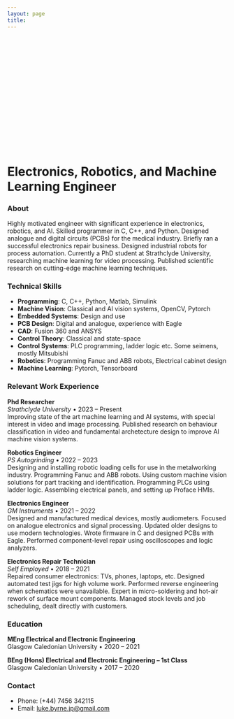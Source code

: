 ```yaml
---
layout: page
title: 
---
```


<div style="position: relative; width: 253px; height: 253px;">
  <!-- Hidden canvas for color sampling at reduced resolution -->
  <canvas id="hiddenCanvas" style="display: none;"></canvas>
  <!-- Visible canvas for drawing stipple points -->
  <canvas id="stippleCanvas" width="253" height="253" style="position: absolute; left: 0; top: 0;"></canvas>
</div>

<script>
  const hiddenCanvas = document.getElementById('hiddenCanvas');
  const hiddenCtx = hiddenCanvas.getContext('2d');
  const canvas = document.getElementById('stippleCanvas');
  const ctx = canvas.getContext('2d');
  let pixelData;
  let currentState = 0;
  const totalSteps = 10; // Total steps for the color transition
  const overlayImage = new Image();
  const overlayScale = 0.5;

  // Determine the theme and set the path to the JSON file accordingly
  const theme = window.matchMedia('(prefers-color-scheme: dark)').matches ? 'dark' : 'light';
  const jsonPath = theme === 'dark' 
    ? '{{ "/assets/py/stipple_states_dark.json" | relative_url }}'
    : '{{ "/assets/py/stipple_states_light.json" | relative_url }}';

  overlayImage.onload = () => {
    hiddenCanvas.width = overlayImage.width * overlayScale;
    hiddenCanvas.height = overlayImage.height * overlayScale;
    hiddenCtx.drawImage(overlayImage, 0, 0, hiddenCanvas.width, hiddenCanvas.height);
    pixelData = hiddenCtx.getImageData(0, 0, hiddenCanvas.width, hiddenCanvas.height).data;

    fetch(jsonPath)
      .then(response => response.json())
      .then(data => animateStipple(data));
  };
  overlayImage.src = '{{ "/assets/py/luke-byrne.jpg" | relative_url }}';

  function interpolateColor(startColor, endColor, factor) {
    return startColor.map((startVal, i) => {
      return startVal + (endColor[i] - startVal) * factor;
    });
  }

  function animateStipple(data, delay = 100) {
    if (currentState >= data.length) return;
    if (currentState == 1){let delay = 300};
    const points = data[currentState];
    ctx.clearRect(0, 0, canvas.width, canvas.height);
    
    let blendFactor = currentState / totalSteps; // Calculate blend factor based on current step
    if (blendFactor > 1){blendFactor = 1};

    points.forEach(([x, y]) => {
      const imgX = Math.floor((x * overlayScale));
      const imgY = Math.floor((y * overlayScale));
      const index = (imgY * hiddenCanvas.width + imgX) * 4;
      const sampledColor = [pixelData[index], pixelData[index + 1], pixelData[index + 2], pixelData[index + 3] / 255];
      const blackColor = [122, 122, 122, 1]; // Starting color (black)
      const finalColor = interpolateColor(blackColor, sampledColor, blendFactor); // Interpolate between black and sampled color
      const colorStr = `rgba(${finalColor[0]}, ${finalColor[1]}, ${finalColor[2]}, ${finalColor[3]})`;
      ctx.fillStyle = colorStr;
      ctx.beginPath();
      ctx.arc(x/2, y/2, 1.1, 0, Math.PI * 2);
      ctx.fill();
    });

    currentState++;
    setTimeout(() => requestAnimationFrame(() => animateStipple(data, delay)), delay);
  }
</script>


# Electronics, Robotics, and Machine Learning Engineer

### About
Highly motivated engineer with significant experience in electronics, robotics, and AI. Skilled programmer in C, C++, and Python. Designed analogue and digital circuits (PCBs) for the medical industry. Briefly ran a successful electronics repair business. Designed industrial robots for process automation. Currently a PhD student at Strathclyde University, researching machine learning for video processing. Published scientific research on cutting-edge machine learning techniques.

### Technical Skills
- **Programming**: C, C++, Python, Matlab, Simulink
- **Machine Vision**: Classical and AI vision systems, OpenCV, Pytorch
- **Embedded Systems**: Design and use
- **PCB Design**: Digital and analogue, experience with Eagle
- **CAD**: Fusion 360 and ANSYS
- **Control Theory**: Classical and state-space 
- **Control Systems**: PLC programming, ladder logic etc. Some seimens, mostly Mitsubishi
- **Robotics**: Programming Fanuc and ABB robots, Electrical cabinet design
- **Machine Learning**: Pytorch, Tensorboard

### Relevant Work Experience

**Phd Researcher**  
_Strathclyde University_ • 2023 – Present  
Improving state of the art machine learning and AI systems, with special interest in video and image processing. Published research on behaviour classification in video and fundamental archetecture design to improve AI machine vision systems.

**Robotics Engineer**  
_PS Autogrinding_ • 2022 – 2023  
Designing and installing robotic loading cells for use in the metalworking industry. Programming Fanuc and ABB robots. Using custom machine vision solutions for part tracking and identification. Programming PLCs using ladder logic. Assembling electrical panels, and setting up Proface HMIs.

**Electronics Engineer**  
_GM Instruments_ • 2021 – 2022  
Designed and manufactured medical devices, mostly audiometers. Focused on analogue electronics and signal processing. Updated older designs to use modern technologies. Wrote firmware in C and designed PCBs with Eagle. Performed component-level repair using oscilloscopes and logic analyzers.

**Electronics Repair Technician**  
_Self Employed_ • 2018 – 2021  
Repaired consumer electronics: TVs, phones, laptops, etc. Designed automated test jigs for high volume work. Performed reverse engineering when schematics were unavailable. Expert in micro-soldering and hot-air rework of surface mount components. Managed stock levels and job scheduling, dealt directly with customers.

### Education

**MEng Electrical and Electronic Engineering**  
Glasgow Caledonian University • 2020 – 2021

**BEng (Hons) Electrical and Electronic Engineering – 1st Class**  
Glasgow Caledonian University • 2017 – 2020


### Contact
- Phone: (+44) 7456 342115
- Email: [luke.byrne.jp@gmail.com](mailto:luke.byrne.jp@gmail.com)